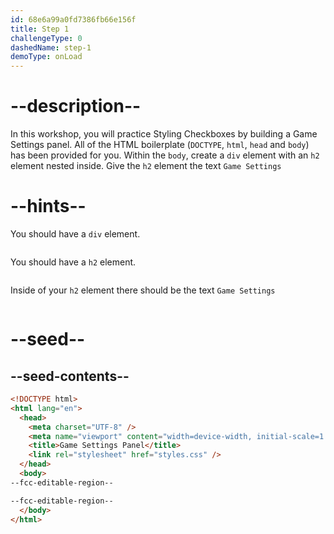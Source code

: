 ```yaml
---
id: 68e6a99a0fd7386fb66e156f
title: Step 1
challengeType: 0
dashedName: step-1
demoType: onLoad
---
```


# --description--

In this workshop, you will practice Styling Checkboxes by building a Game Settings panel.
All of the HTML boilerplate (`DOCTYPE`, `html`, `head` and `body`) has been provided for you.
Within the `body`, create a `div` element with an `h2` element nested inside. Give the `h2` element the text `Game Settings`

# --hints--

You should have a `div` element.

```js

```

You should have a `h2` element.

```js

```

Inside of your `h2` element there should be the text `Game Settings`

```js

```

# --seed--

## --seed-contents--

```html
<!DOCTYPE html>
<html lang="en">
  <head>
    <meta charset="UTF-8" />
    <meta name="viewport" content="width=device-width, initial-scale=1.0" />
    <title>Game Settings Panel</title>
    <link rel="stylesheet" href="styles.css" />
  </head>
  <body>
--fcc-editable-region--

--fcc-editable-region--
  </body>
</html>
```
